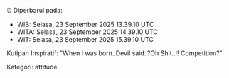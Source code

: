 ⏰ Diperbarui pada:
- WIB: Selasa, 23 September 2025 13.39.10 UTC
- WITA: Selasa, 23 September 2025 14.39.10 UTC
- WIT: Selasa, 23 September 2025 15.39.10 UTC

Kutipan Inspiratif:
"When i was born..Devil said..?Oh Shit..!! Competition?"


Kategori: attitude

